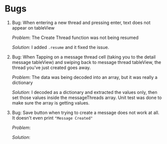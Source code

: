 # Bugs

1. Bug: When entering a new thread and pressing enter, text does not appear on tableView
	
	_Problem_: The Create Thread function was not being resumed

	_Solution_: I added `.resume` and it fixed the issue.

2. Bug: When Tapping on a message thread cell (taking you to the detail message tableView) and swiping back to message thread tableView, the 	thread you've just created goes away.

	_Problem_: The data was being decoded into an array, but it was really a dictionary

	_Solution_: I decoded as a dictionary and extracted the values only, then set those values inside the messageThreads array. Unit test was done to make sure the array is getting values.

3. Bug: Save button when trying to create a message does not work at all. It doesn't even print `"Message Created"`

	_Problem_: 

	_Solution_:



